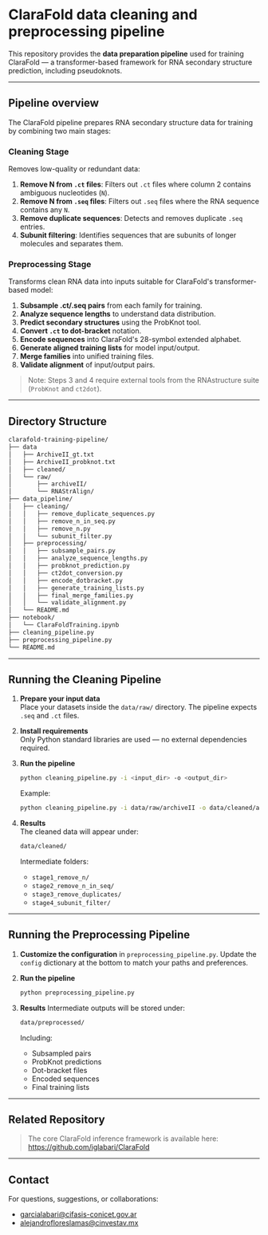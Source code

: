 # ClaraFold data cleaning and preprocessing pipeline

This repository provides the **data preparation pipeline** used for training ClaraFold — a transformer-based framework for RNA secondary structure prediction, including pseudoknots.

---

## Pipeline overview

The ClaraFold pipeline prepares RNA secondary structure data for training by combining two main stages:

### Cleaning Stage
Removes low-quality or redundant data:
1. **Remove N from `.ct` files**: Filters out `.ct` files where column 2 contains ambiguous nucleotides (`N`).
2. **Remove N from `.seq` files**: Filters out `.seq` files where the RNA sequence contains any `N`.
3. **Remove duplicate sequences**: Detects and removes duplicate `.seq` entries.
4. **Subunit filtering**: Identifies sequences that are subunits of longer molecules and separates them.

### Preprocessing Stage
Transforms clean RNA data into inputs suitable for ClaraFold's transformer-based model:
1. **Subsample .ct/.seq pairs** from each family for training.
2. **Analyze sequence lengths** to understand data distribution.
3. **Predict secondary structures** using the ProbKnot tool.
4. **Convert `.ct` to dot-bracket** notation.
5. **Encode sequences** into ClaraFold's 28-symbol extended alphabet.
6. **Generate aligned training lists** for model input/output.
7. **Merge families** into unified training files.
8. **Validate alignment** of input/output pairs.

> Note: Steps 3 and 4 require external tools from the RNAstructure suite (`ProbKnot` and `ct2dot`).

---

## Directory Structure

```bash
clarafold-training-pipeline/
├── data
│   ├── ArchiveII_gt.txt
│   ├── ArchiveII_probknot.txt
│   ├── cleaned/
│   └── raw/
│       ├── archiveII/
│       └── RNAStrAlign/
├── data_pipeline/
│   ├── cleaning/
│   │   ├── remove_duplicate_sequences.py
│   │   ├── remove_n_in_seq.py
│   │   ├── remove_n.py
│   │   └── subunit_filter.py
│   ├── preprocessing/
│   │   ├── subsample_pairs.py
│   │   ├── analyze_sequence_lengths.py
│   │   ├── probknot_prediction.py
│   │   ├── ct2dot_conversion.py
│   │   ├── encode_dotbracket.py
│   │   ├── generate_training_lists.py
│   │   ├── final_merge_families.py
│   │   └── validate_alignment.py
│   └── README.md
├── notebook/
│   └── ClaraFoldTraining.ipynb
├── cleaning_pipeline.py
├── preprocessing_pipeline.py
└── README.md
```

---

## Running the Cleaning Pipeline

1. **Prepare your input data**  
   Place your datasets inside the `data/raw/` directory. The pipeline expects `.seq` and `.ct` files.

2. **Install requirements**  
   Only Python standard libraries are used — no external dependencies required.

3. **Run the pipeline**
   ```bash
   python cleaning_pipeline.py -i <input_dir> -o <output_dir>
   ```
   Example:
   ```bash
   python cleaning_pipeline.py -i data/raw/archiveII -o data/cleaned/archiveII
   ```

4. **Results**  
   The cleaned data will appear under:
   ```bash
   data/cleaned/
   ```
   Intermediate folders:
   - `stage1_remove_n/`
   - `stage2_remove_n_in_seq/`
   - `stage3_remove_duplicates/`
   - `stage4_subunit_filter/`

---

## Running the Preprocessing Pipeline

1. **Customize the configuration** in `preprocessing_pipeline.py`. Update the `config` dictionary at the bottom to match your paths and preferences.

2. **Run the pipeline**
   ```bash
   python preprocessing_pipeline.py
   ```

3. **Results**
   Intermediate outputs will be stored under:
   ```bash
   data/preprocessed/
   ```

   Including:
   - Subsampled pairs
   - ProbKnot predictions
   - Dot-bracket files
   - Encoded sequences
   - Final training lists


---

## Related Repository

> The core ClaraFold inference framework is available here: https://github.com/iglabari/ClaraFold

---

## Contact

For questions, suggestions, or collaborations:

- [garcialabari@cifasis-conicet.gov.ar](mailto:garcialabari@cifasis-conicet.gov.ar)
- [alejandrofloreslamas@cinvestav.mx](mailto:alejandrofloreslamas@cinvestav.mx)

